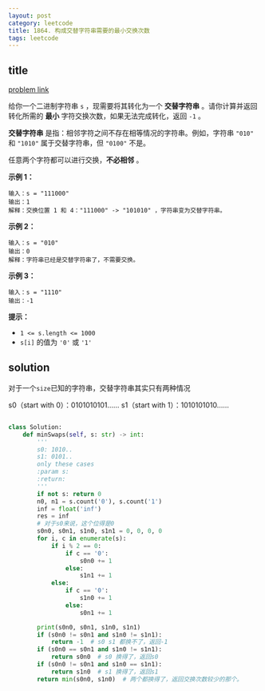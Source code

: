 ```yaml
---
layout: post
category: leetcode
title: 1864. 构成交替字符串需要的最小交换次数
tags: leetcode
---
```

## title
[problem link](https://leetcode-cn.com/problems/minimum-number-of-swaps-to-make-the-binary-string-alternating/)

给你一个二进制字符串 `s` ，现需要将其转化为一个 **交替字符串** 。请你计算并返回转化所需的 **最小** 字符交换次数，如果无法完成转化，返回 `-1` 。

**交替字符串** 是指：相邻字符之间不存在相等情况的字符串。例如，字符串 `"010"` 和 `"1010"` 属于交替字符串，但 `"0100"` 不是。

任意两个字符都可以进行交换，**不必相邻** 。

 

**示例 1：**

```
输入：s = "111000"
输出：1
解释：交换位置 1 和 4："111000" -> "101010" ，字符串变为交替字符串。
```

**示例 2：**

```
输入：s = "010"
输出：0
解释：字符串已经是交替字符串了，不需要交换。
```

**示例 3：**

```
输入：s = "1110"
输出：-1
```

 

**提示：**

- `1 <= s.length <= 1000`
- `s[i]` 的值为 `'0'` 或 `'1'`

## solution


对于一个`size`已知的字符串，交替字符串其实只有两种情况

s0（start with 0）：0101010101……
s1（start with 1）：1010101010……

```python

class Solution:
    def minSwaps(self, s: str) -> int:
        '''
        s0: 1010..
        s1: 0101..
        only these cases
        :param s:
        :return:
        '''
        if not s: return 0
        n0, n1 = s.count('0'), s.count('1')
        inf = float('inf')
        res = inf
        # 对于s0来说，这个位得是0
        s0n0, s0n1, s1n0, s1n1 = 0, 0, 0, 0
        for i, c in enumerate(s):
            if i % 2 == 0:
                if c == '0':
                    s0n0 += 1
                else:
                    s1n1 += 1
            else:
                if c == '0':
                    s1n0 += 1
                else:
                    s0n1 += 1

        print(s0n0, s0n1, s1n0, s1n1)
        if (s0n0 != s0n1 and s1n0 != s1n1):
            return -1  # s0 s1 都换不了，返回-1
        if (s0n0 == s0n1 and s1n0 != s1n1):
            return s0n0  # s0 换得了，返回s0
        if (s0n0 != s0n1 and s1n0 == s1n1):
            return s1n0  # s1 换得了，返回s1
        return min(s0n0, s1n0)  # 两个都换得了，返回交换次数较少的那个。
```

